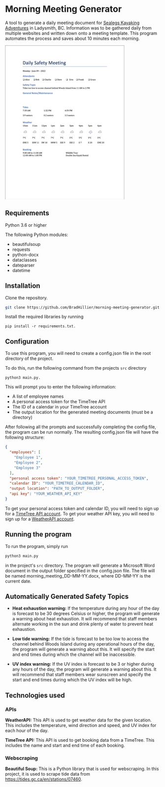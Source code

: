 # Morning Meeting Generator

A tool to generate a daily meeting document for [Sealegs
Kayaking Adventures](https://sealegskayaking.com) in Ladysmith, BC.
Information was to be gathered daily from multiple websites and written down
onto a meeting template.  This program automates the process and saves about 10
minutes each morning.  

<img src="img/screenshots/meeting_document_screenshot.png" height=500>

## Requirements

Python 3.6 or higher

The following Python modules:
- beautifulsoup
- requests
- python-docx
- dataclasses
- dateparser
- datetime


## Installation

Clone the repository.     
```bash
git clone https://github.com/BradHillier/morning-meeting-generator.git
```
Install the required libraries by running 
```
pip install -r requirements.txt.
```

## Configuration

To use this program, you will need to create a config.json file in the root directory of the project.

To do this, run the following command from the projects `src` directory

```
python3 main.py. 
```

This will prompt you to enter the following information:

- A list of employee names
- A personal access token for the TimeTree API
- The ID of a calendar in your TimeTree account
- The output location for the generated meeting documents (must be a directory)

After following all the prompts and successfully completing the config file, the program can be run normally. The resulting config.json file will have the following structure:

```json
{
  "employees": [
    "Employee 1",
    "Employee 2",
    "Employee 3"
  ],
  "personal access token": "YOUR_TIMETREE_PERSONAL_ACCESS_TOKEN",
  "calendar ID": "YOUR_TIMETREE_CALENDAR_ID",
  "output location": "PATH_TO_OUTPUT_FOLDER",
  "api key": "YOUR_WEATHER_API_KEY"
}
```
To get your personal access token and calendar ID, you will need to sign up for a [TimeTree API account](https://developers.timetreeapp.com/en/docs/api/overview). To get your weather API key, you will need to sign up for a [WeatherAPI account](https://www.weatherapi.com).

## Running the program

To run the program, simply run 
```bash
python3 main.py
```
in the project's `src` directory. The program will generate a Microsoft Word document in the output folder specified in the config.json file. The file will be named morning_meeting_DD-MM-YY.docx, where DD-MM-YY is the current date.
    
## Automatically Generated Safety Topics

- **Heat exhaustion warning:** If the temperature during any hour of the day is forecast to be 30 degrees Celsius or higher, the program will generate a warning about heat exhaustion. It will recommend that staff members alternate working in the sun and drink plenty of water to prevent heat exhaustion.

- **Low tide warning:** If the tide is forecast to be too low to access the channel behind Woods Island during any operational hours of the day, the program will generate a warning about this. It will specify the start and end times during which the channel will be inaccessible.

- **UV index warning:** If the UV index is forecast to be 3 or higher during any hours of the day, the program will generate a warning about this. It will recommend that staff members wear sunscreen and specify the start and end times during which the UV index will be high.

## Technologies used

### APIs

**WeatherAPI:** This API is used to get weather data for the given location. This includes the temperature, wind direction and speed, and UV index for each hour of the day.

**TimeTree API:** This API is used to get booking data from a TimeTree. This includes the name and start and end time of each booking.

### Webscraping

**Beautiful Soup:** This is a Python library that is used for webscraping. In this project, it is used to scrape tide data from https://tides.gc.ca/en/stations/07460.


